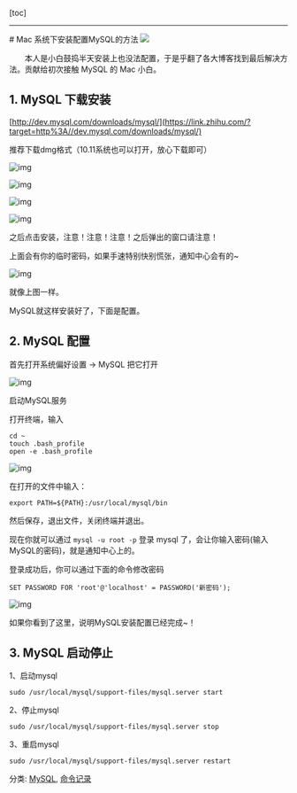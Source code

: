 [toc]

<hr/>
# Mac 系统下安装配置MySQL的方法

<img src="https://pic4.zhimg.com/v2-cdc88c4d8cb8a0031d0671d77f6399ff_1200x500.jpg">

　　本人是小白鼓捣半天安装上也没法配置，于是乎翻了各大博客找到最后解决方法。贡献给初次接触 MySQL 的 Mac 小白。



## 1. MySQL 下载安装

[http://dev.mysql.com/downloads/mysql/](https://link.zhihu.com/?target=http%3A//dev.mysql.com/downloads/mysql/)

推荐下载dmg格式（10.11系统也可以打开，放心下载即可）

![img](https://pic4.zhimg.com/80/v2-4b83e0c9de6af16d4922983cee04ff27_hd.png)

![img](https://pic2.zhimg.com/80/v2-9ae96dc4769103442708ced22d23dac9_hd.png)

![img](https://pic3.zhimg.com/80/v2-01b2d963224a60b313be83b5c8e525d2_hd.png)

![img](https://pic4.zhimg.com/80/v2-06e6b941b151c78803b02566fc46fb87_hd.png)

之后点击安装，注意！注意！注意！之后弹出的窗口请注意！

上面会有你的临时密码，如果手速特别快别慌张，通知中心会有的~

![img](https://pic2.zhimg.com/80/v2-64b4f6896719fee36f2779b357e2cc45_hd.png)

就像上图一样。

MySQL就这样安装好了，下面是配置。

## 2. MySQL 配置

首先打开系统偏好设置 -> MySQL 把它打开

![img](https://pic4.zhimg.com/80/v2-9c9f736538f6a158dd84311390023af7_hd.png)

启动MySQL服务

打开终端，输入

```text
cd ~
touch .bash_profile
open -e .bash_profile
```

![img](https://pic4.zhimg.com/80/v2-5c5d90ccadc6c15bfbb988973449ac0f_hd.png)

在打开的文件中输入：

```text
export PATH=${PATH}:/usr/local/mysql/bin
```

然后保存，退出文件，关闭终端并退出。

现在你就可以通过 `mysql -u root -p` 登录 mysql 了，会让你输入密码(输入MySQL的密码)，就是通知中心上的。

登录成功后，你可以通过下面的命令修改密码

```mysql
SET PASSWORD FOR 'root'@'localhost' = PASSWORD('新密码');
```

![img](https://pic1.zhimg.com/80/v2-41c8a40115ba860e675a043193feb748_hd.png)

如果你看到了这里，说明MySQL安装配置已经完成~！

## 3. MySQL 启动停止

1、启动mysql

```
sudo /usr/local/mysql/support-files/mysql.server start
```

2、停止mysql

```
sudo /usr/local/mysql/support-files/mysql.server stop
```

3、重启mysql

```
sudo /usr/local/mysql/support-files/mysql.server restart
```

分类: [MySQL](https://www.cnblogs.com/tonyzt/category/1512290.html), [命令记录](https://www.cnblogs.com/tonyzt/category/1523874.html)

